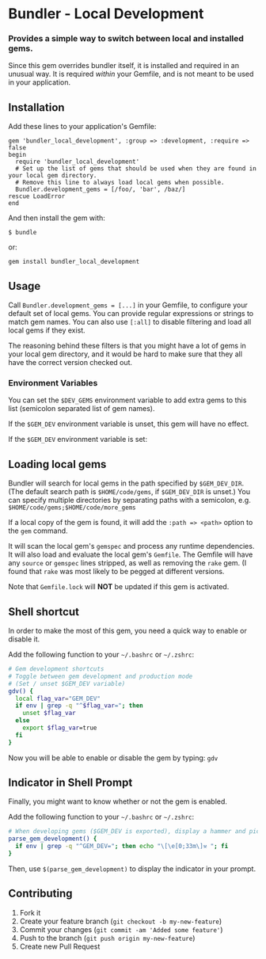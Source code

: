 # Bundler - Local Development

### Provides a simple way to switch between local and installed gems.

Since this gem overrides bundler itself, it is installed and required in an unusual way.
It is required *within* your Gemfile, and is not meant to be used in your application.

## Installation

Add these lines to your application's Gemfile:

    gem 'bundler_local_development', :group => :development, :require => false
    begin
      require 'bundler_local_development'
      # Set up the list of gems that should be used when they are found in your local gem directory.
      # Remove this line to always load local gems when possible.
      Bundler.development_gems = [/foo/, 'bar', /baz/]
    rescue LoadError
    end

And then install the gem with:

    $ bundle

or:

    gem install bundler_local_development


## Usage

Call `Bundler.development_gems = [...]` in your Gemfile, to configure your default set of local gems.
You can provide regular expressions or strings to match gem names.
You can also use `[:all]` to disable filtering and load all local gems if they exist.

The reasoning behind these filters is that you might have a lot of gems in your local gem directory,
and it would be hard to make sure that they all have the correct version checked out.

### Environment Variables

You can set the `$DEV_GEMS` environment variable to add extra gems to this list (semicolon separated list of gem names).

If the `$GEM_DEV` environment variable is unset, this gem will have no effect.

If the `$GEM_DEV` environment variable is set:

## Loading local gems

Bundler will search for local gems in the
path specified by `$GEM_DEV_DIR`. (The default search path is `$HOME/code/gems`, if `$GEM_DEV_DIR` is unset.)
You can specify multiple directories by separating paths with a semicolon, e.g.
`$HOME/code/gems;$HOME/code/more_gems`

If a local copy of the gem is found, it will add the `:path => <path>`
option to the `gem` command.

It will scan the local gem's `gemspec` and process any runtime dependencies.
It will also load and evaluate the local gem's `Gemfile`. The Gemfile will have any `source` or `gemspec` lines stripped, as well as removing the `rake` gem. (I found that `rake` was most likely to be pegged at different versions.

Note that `Gemfile.lock` will **NOT** be updated if this gem is activated.


## Shell shortcut

In order to make the most of this gem, you need a quick way to enable or disable it.

Add the following function to your `~/.bashrc` or `~/.zshrc`:

```bash
# Gem development shortcuts
# Toggle between gem development and production mode
# (Set / unset $GEM_DEV variable)
gdv() {
  local flag_var="GEM_DEV"
  if env | grep -q "^$flag_var="; then
    unset $flag_var
  else
    export $flag_var=true
  fi
}
```

Now you will be able to enable or disable the gem by typing: `gdv`


## Indicator in Shell Prompt

Finally, you might want to know whether or not the gem is enabled.

Add the following function to your `~/.bashrc` or `~/.zshrc`:

```bash
# When developing gems ($GEM_DEV is exported), display a hammer and pick
parse_gem_development() {
  if env | grep -q "^GEM_DEV="; then echo "\[\e[0;33m\]⚒ "; fi
}
```

Then, use `$(parse_gem_development)` to display the indicator in your prompt.


## Contributing

1. Fork it
2. Create your feature branch (`git checkout -b my-new-feature`)
3. Commit your changes (`git commit -am 'Added some feature'`)
4. Push to the branch (`git push origin my-new-feature`)
5. Create new Pull Request
